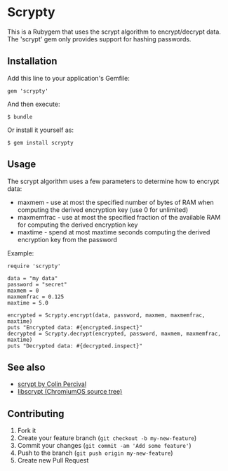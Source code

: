 # Scrypty

This is a Rubygem that uses the scrypt algorithm to encrypt/decrypt data.
The 'scrypt' gem only provides support for hashing passwords.

## Installation

Add this line to your application's Gemfile:

    gem 'scrypty'

And then execute:

    $ bundle

Or install it yourself as:

    $ gem install scrypty

## Usage

The scrypt algorithm uses a few parameters to determine how to encrypt data:
* maxmem - use at most the specified number of bytes of RAM when computing the
  derived encryption key (use 0 for unlimited)
* maxmemfrac - use at most the specified fraction of the available RAM for
  computing the derived encryption key
* maxtime - spend at most maxtime seconds computing the derived encryption key
  from the password

Example:

    require 'scrypty'

    data = "my data"
    password = "secret"
    maxmem = 0
    maxmemfrac = 0.125
    maxtime = 5.0

    encrypted = Scrypty.encrypt(data, password, maxmem, maxmemfrac, maxtime)
    puts "Encrypted data: #{encrypted.inspect}"
    decrypted = Scrypty.decrypt(encrypted, password, maxmem, maxmemfrac, maxtime)
    puts "Decrypted data: #{decrypted.inspect}"

## See also

* [scrypt by Colin Percival](http://www.tarsnap.com/scrypt.html)
* [libscrypt (ChromiumOS source tree)](http://git.chromium.org/gitweb/?p=chromiumos/third_party/libscrypt.git;a=summary)

## Contributing

1. Fork it
2. Create your feature branch (`git checkout -b my-new-feature`)
3. Commit your changes (`git commit -am 'Add some feature'`)
4. Push to the branch (`git push origin my-new-feature`)
5. Create new Pull Request
